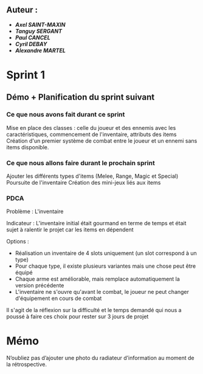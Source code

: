 ## Auteur :
- ***Axel SAINT-MAXIN***
- ***Tanguy SERGANT***
- ***Paul CANCEL***
- ***Cyril DEBAY***
- ***Alexandre MARTEL***

# Sprint 1

## Démo + Planification du sprint suivant

### Ce que nous avons fait durant ce sprint
Mise en place des classes : celle du joueur et des ennemis avec les caractéristiques, commencement de l'inventaire, attributs des items
Création d'un premier système de combat entre le joueur et un ennemi sans items disponible.

### Ce que nous allons faire durant le prochain sprint
Ajouter les différents types d'items (Melee, Range, Magic et Special)
Poursuite de l'inventaire
Création des mini-jeux liés aux items

### PDCA

Problème : 
L'inventaire

Indicateur :
L'inventaire initial était gourmand en terme de temps et était sujet à ralentir le projet car les items en dépendent

Options :
- Réalisation un inventaire de 4 slots uniquement (un slot correspond à un type)
- Pour chaque type, il existe plusieurs variantes mais une chose peut être équipé
- Chaque arme est améliorable, mais remplace automatiquement la version précédente
- L'inventaire ne s'ouvre qu'avant le combat, le joueur ne peut changer d'équipement en cours de combat

Il s'agit de la réflexion sur la difficulté et le temps demandé qui nous a poussé à faire ces choix pour rester sur 3 jours de projet

# Mémo
N’oubliez pas d’ajouter une photo du radiateur d’information au moment de la rétrospective.




